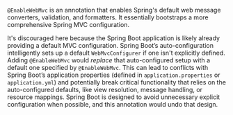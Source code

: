 `@EnableWebMvc` is an annotation that enables Spring's default web message converters, validation, and formatters. It essentially bootstraps a more comprehensive Spring MVC configuration.

It's discouraged here because the Spring Boot application is likely already providing a default MVC configuration.  Spring Boot’s auto-configuration intelligently sets up a default `WebMvcConfigurer` if one isn't explicitly defined.  Adding `@EnableWebMvc` would *replace* that auto-configured setup with a default one specified by `@EnableWebMvc`. This can lead to conflicts with Spring Boot’s application properties (defined in `application.properties` or `application.yml`) and potentially break critical functionality that relies on the auto-configured defaults, like view resolution, message handling, or resource mappings. Spring Boot is designed to avoid unnecessary explicit configuration when possible, and this annotation would undo that design.